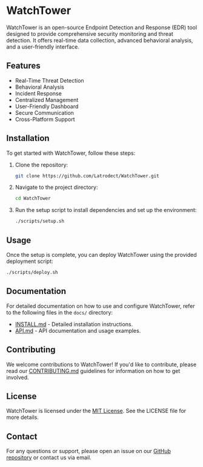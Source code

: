 
# WatchTower

WatchTower is an open-source Endpoint Detection and Response (EDR) tool designed to provide comprehensive security monitoring and threat detection. It offers real-time data collection, advanced behavioral analysis, and a user-friendly interface.

## Features

- Real-Time Threat Detection
- Behavioral Analysis
- Incident Response
- Centralized Management
- User-Friendly Dashboard
- Secure Communication
- Cross-Platform Support

## Installation

To get started with WatchTower, follow these steps:

1. Clone the repository:

   ```bash
   git clone https://github.com/Latrodect/WatchTower.git
   ```
2. Navigate to the project directory:

   ```bash
   cd WatchTower
   ```
3. Run the setup script to install dependencies and set up the environment:

   ```bash
   ./scripts/setup.sh
   ```

## Usage

Once the setup is complete, you can deploy WatchTower using the provided deployment script:

```bash
./scripts/deploy.sh
```

## Documentation

For detailed documentation on how to use and configure WatchTower, refer to the following files in the `docs/` directory:

- [INSTALL.md](docs/INSTALL.md) - Detailed installation instructions.
- [API.md](docs/API.md) - API documentation and usage examples.

## Contributing

We welcome contributions to WatchTower! If you'd like to contribute, please read our [CONTRIBUTING.md](docs/CONTRIBUTING.md) guidelines for information on how to get involved.

## License

WatchTower is licensed under the [MIT License](LICENSE). See the LICENSE file for more details.

## Contact

For any questions or support, please open an issue on our [GitHub repository](https://github.com/Latrodect/WatchTower) or contact us via email.
